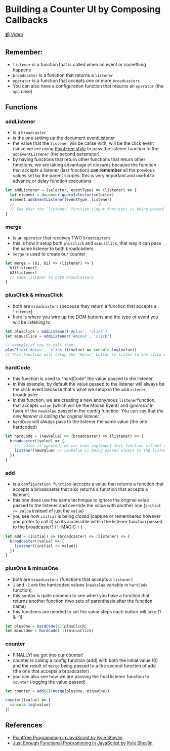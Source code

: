 # Building a Counter UI by Composing Callbacks

[📹 Video](https://egghead.io/lessons/egghead-building-a-timer-ui-by-composing-callbacks)

## Remember:

- `listener` is a function that is called when an event or something happens
- `broadcaster` is a function that returns a `listener`
- `operator` is a function that accepts one or more `broadcasters`
- You can also have a configuration function that resurns an `operator` (the `app` case)

## Functions

### addListener

- is a `broadcaster`
- is the one setting up the document eventListener
- the value that the `listener` will be callse with, will be the click event (since we are using [PointFree style](https://egghead.io/lessons/egghead-pointfree-programming-in-javascript) to pass the listener function to the `addEventListener` (the second parameter)
- by having functions that return other functions that return other functions, we are taking advantage of closures because the function that accepts a listener (last function) **can remember** all the previous values set by the parent scopes. this is very important and useful to advance or delay function executions.

```js
let addListener = (selector, eventType) => (listener) => {
  let element = document.querySelector(selector)
  element.addEventListener(eventType, listener)
  //                                     ☝️
  // See that the `listener` function (input function) is being passed as a callback to the `addEventListener` DOM event
}
```

### merge

- is an `operator` that receives TWO `broadcasters`
- this is how it setup both `plusClick` and `minusClick`, that way it can pass the same listener to both broadcasters
- `merge` is used to create our counter

```js
let merge = (b1, b2) => (listener) => {
  b1(listener)
  b2(listener)
  // same listener to both broadcasters
}
```

### plusClick & minusClick

- both are `broadcasters` (because they return a function that accepts a `listener`)
- here is where you wire up the DOM buttons and the type of event you will be listening to

```js
let plusClick = addListener('#plus', 'click')
let minusClick = addListener('#minus', 'click')

// example of how to call them:
plusClick('#plus', 'click')((value) => console.log(value))
// This function will setup the "#plus" button to listen to the click event, and will call the last function passed. this will result in loggin in the console the MouseEvent from all the clicks to the button with id "#plus"
```

### hardCode

- this function is used to "hardCode" the value passed to the listener
- in this example, by default the value passed to the listener will always be the click event because that's what we setup in the `addListener` broadcaster
- in this function, we are creating a new anonymous `listener`function, that accepts `value` (which will be the Mouse Event) and _ignores it_ in favor of the `newValue` passed in the config function. You can say that _the new listener is calling the original listener_.
- `hardCode` will always pass to the listener the same value (the one hardcoded)

```js
let hardCode = (newValue) => (broadcaster) => (listener) => {
  broadcaster((value) => {
    // `value is ignored, we can even implement this function without setting any parameters to this function
    listener(newValue) // newValue is being passed always to the listener function
  })
}
```

### add

- is a `configuration function` (accepts a value that returns a function that accepts a broadcaster that also returns a function that accepts a listener)
- this one does use the same technique to ignore the original value passed to the listener and override the value with another one (`initial += value` instead of just the `value`)
- you see how `initial` is being _closed_ (capture or remembered however you prefer to call it) so its accessible within the listener function passed to the broadcaster? (✨ MAGIC ✨)

```js
let add = (initial) => (broadcaster) => (listener) => {
  broadcaster((value) => {
    listener((initial += value))
  })
}
```

### plusOne & minusOne

- both are `broadcasters` (functions that accepts a `listener`)
- `1` and `-1` are the hardcoded values (`newValue` variable in `hardCode` function)
- this syntax is quite common to see when you have a function that returns another function (two sets of parenthesis after the function name)
- this functions are needed to set the value steps each button will take (1 & -1)

```js
let plusOne = hardCode(1)(plusClick)
let minusOne = hardCode(-1)(minusClick)
```

### counter

- FINALLY! we got into our counter!
- counter is calling a config function (add) with both the initial value (0) and the result of `merge` being passed to a the second function of add (the one that accepts a broadcaster)
- you can also see how we are passing the final listener function to `counter` (logging the value passed)

```js
let counter = add(0)(merge(plusOne, minusOne))

counter((value) => {
  console.log(value)
})
```

## References

- [Pointfree Programming in JavaScript by Kyle Shevlin](https://egghead.io/lessons/egghead-pointfree-programming-in-javascript)
- [Just Enough Functional Programming in JavaScript by Kyle Shevlin](https://egghead.io/courses/just-enough-functional-programming-in-javascript)
